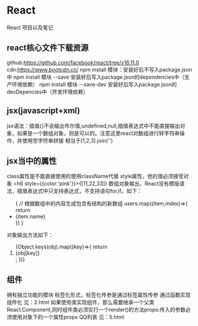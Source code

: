 # React
React 项目以及笔记
## react核心文件下载资源
github:https://github.com/facebook/react/tree/v16.11.0
cdn:https://www.bootcdn.cn/
npm install 模块：安装好后不写入package.json中
npm install 模块 --save 安装好后写入package.json的dependencies中（生产环境依赖）
npm install 模块 --save-dev 安装好后写入package.json的devDepencies中（开发环境依赖）
## jsx(javascript+xml)
jsx语法：插值{}不会输出布尔值,undefined,null,插值表达式中不能直接输出对象，如果是一个数组对象，则是可以的。注意这里react对数组进行转字符串操作，并使用空字符串拼接
相当于[1,2,3].join('')
## jsx当中的属性
class属性是不能直接使用的使用className代替
style属性，他的值必须接受对象 <h6 style={{color:'pink'}}>{[11,22,33]}</h6>
数组对象输出，React没有模版语法，插值表达式中只支持表达式，不支持语句for,if。如下：
<ul>
    {
        // 根据数组中的内容生成包含有结构的新数组
        users.map((item,index)=>{
            return <li key={index}>{item.name}</li>
        })
    }
</ul>
对象输出方法如下：
<ol>
    {Object.keys(obj).map((key)=>{
        return <li key={key}>{obj[key]}</li>;
    })}
</ol>

## 组件
拥有独立功能的模块
标签化形式，标签化传参是通过标签属性传参
通过函数实现组件化 见：2.html
如果使用类实现组件，那么需要继承一个父类React.Component,同时组件类必须实行一个render()的方法props:传入的参数必须使用对象下的一个属性props
QQ列表 见：5.html